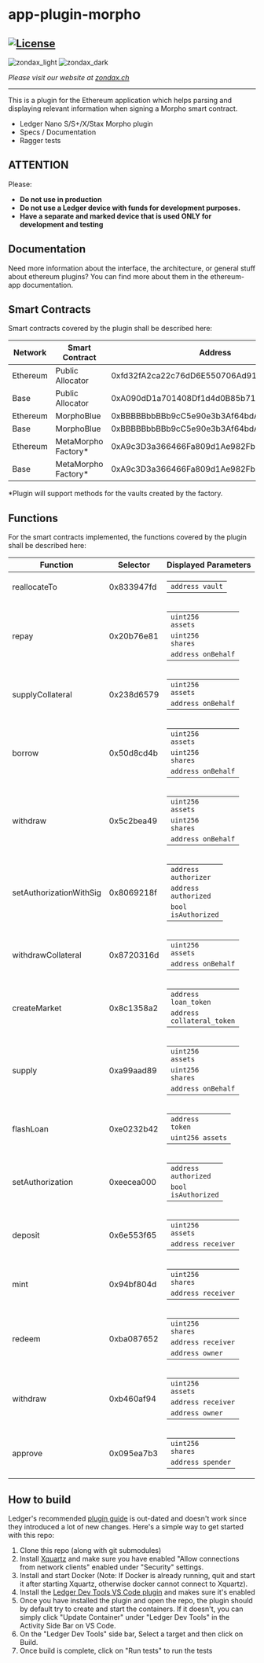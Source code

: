 # app-plugin-morpho

[![License](https://img.shields.io/badge/License-Apache%202.0-blue.svg)](https://opensource.org/licenses/Apache-2.0)
---

![zondax_light](docs/zondax_light.png#gh-light-mode-only)
![zondax_dark](docs/zondax_dark.png#gh-dark-mode-only)

_Please visit our website at [zondax.ch](https://www.zondax.ch)_

---

This is a plugin for the Ethereum application which helps parsing and displaying relevant information when signing a Morpho smart contract.

- Ledger Nano S/S+/X/Stax Morpho plugin
- Specs / Documentation
- Ragger tests

## ATTENTION

Please:

- **Do not use in production**
- **Do not use a Ledger device with funds for development purposes.**
- **Have a separate and marked device that is used ONLY for development and testing**

## Documentation

Need more information about the interface, the architecture, or general stuff about ethereum plugins? You can find more about them in the ethereum-app documentation.

## Smart Contracts

Smart contracts covered by the plugin shall be described here:

|  Network | Smart Contract                  | Address                                    |
|   ----   |      ----                       |   ---                                      |
| Ethereum | Public Allocator                | 0xfd32fA2ca22c76dD6E550706Ad913FC6CE91c75D |
| Base     | Public Allocator                | 0xA090dD1a701408Df1d4d0B85b716c87565f90467 |
| Ethereum | MorphoBlue                      | 0xBBBBBbbBBb9cC5e90e3b3Af64bdAF62C37EEFFCb |
| Base     | MorphoBlue                      | 0xBBBBBbbBBb9cC5e90e3b3Af64bdAF62C37EEFFCb |
| Ethereum | MetaMorpho Factory*             | 0xA9c3D3a366466Fa809d1Ae982Fb2c46E5fC41101 |
| Base     | MetaMorpho Factory*             | 0xA9c3D3a366466Fa809d1Ae982Fb2c46E5fC41101 |

*Plugin will support methods for the vaults created by the factory.

## Functions

For the smart contracts implemented, the functions covered by the plugin shall be described here:

|    Function               | Selector      | Displayed Parameters |
|    ---                    | ---           | --- |
| reallocateTo              | 0x833947fd    |  <table><tbody> <tr><td><code>address vault</code></td></tr> </tbody></table> |
| repay                     | 0x20b76e81    | <table><tbody> <tr><td><code>uint256 assets</code></td></tr><tr><td><code>uint256 shares</code></td></tr><tr><td><code>address onBehalf</code></td></tr> </tbody></table> |
| supplyCollateral          | 0x238d6579    | <table><tbody> <tr><td><code>uint256 assets</code></td></tr><tr><td><code>address onBehalf</code></td></tr> </tbody></table> |
| borrow                    | 0x50d8cd4b    | <table><tbody> <tr><td><code>uint256 assets</code></td></tr><tr><td><code>uint256 shares</code></td></tr><tr><td><code>address onBehalf</code></td></tr> </tbody></table> |
| withdraw                  | 0x5c2bea49    | <table><tbody> <tr><td><code>uint256 assets</code></td></tr><tr><td><code>uint256 shares</code></td></tr><tr><td><code>address onBehalf</code></td></tr> </tbody></table> |
| setAuthorizationWithSig   | 0x8069218f    | <table><tbody> <tr><td><code>address authorizer</code></td></tr><tr><td><code>address authorized</code></td></tr><tr><td><code>bool isAuthorized</code></td></tr> </tbody></table> |
| withdrawCollateral        | 0x8720316d    | <table><tbody> <tr><td><code>uint256 assets</code></td></tr><tr><td><code>address onBehalf</code></td></tr> </tbody></table> |
| createMarket              | 0x8c1358a2    | <table><tbody> <tr><td><code>address loan_token</code></td></tr><tr><td><code>address collateral_token</code></td></tr> </tbody></table> |
| supply                    | 0xa99aad89    | <table><tbody> <tr><td><code>uint256 assets</code></td></tr><tr><td><code>uint256 shares</code></td></tr><tr><td><code>address onBehalf</code></td></tr> </tbody></table> |
| flashLoan                 | 0xe0232b42    | <table><tbody> <tr><td><code>address token</code></td></tr><tr><td><code>uint256 assets</code></td></tr> </tbody></table> |
| setAuthorization          | 0xeecea000    | <table><tbody><tr><td><code>address authorized</code></td></tr><tr><td><code>bool isAuthorized</code></td></tr> </tbody></table> |
| deposit                   | 0x6e553f65   | <table><tbody><tr><td><code>uint256 assets</code></td></tr><tr><td><code>address receiver</code></td></tr> </tbody></table> |
| mint                      | 0x94bf804d    | <table><tbody><tr><td><code>uint256 shares</code></td></tr><tr><td><code>address receiver</code></td></tr> </tbody></table> |
| redeem                    | 0xba087652    | <table><tbody><tr><td><code>uint256 shares</code></td></tr><tr><td><code>address receiver</code></td></tr> <tr><td><code>address owner</code></td></tr></tbody></table> |
| withdraw                  | 0xb460af94    | <table><tbody><tr><td><code>uint256 assets</code></td></tr><tr><td><code>address receiver</code></td></tr> <tr><td><code>address owner</code></td></tr></tbody></table> |
| approve                   | 0x095ea7b3     | <table><tbody><tr><td><code>uint256 shares</code></td></tr><tr><td><code>address spender</code></td></tr> </tbody></table> |


## How to build

Ledger's recommended [plugin guide](https://developers.ledger.com/docs/dapp/embedded-plugin/code-overview/) is out-dated and doesn't work since they introduced a lot of new changes. Here's a simple way to get started with this repo:
1. Clone this repo (along with git submodules)
2. Install [Xquartz](https://www.xquartz.org/) and make sure you have enabled "Allow connections from network clients" enabled under "Security" settings.
3. Install and start Docker (Note: If Docker is already running, quit and start it after starting Xquartz, otherwise docker cannot connect to Xquartz).
4. Install the [Ledger Dev Tools VS Code plugin](https://marketplace.visualstudio.com/items?itemName=LedgerHQ.ledger-dev-tools#:~:text=ledger%2Dvscode%2Dextension,Plus%2C%20Nano%20X%2C%20Stax) and makes sure it's enabled
5. Once you have installed the plugin and open the repo, the plugin should by default try to create and start the containers. If it doesn't, you can simply click "Update Container" under "Ledger Dev Tools" in the Activity Side Bar on VS Code.
6. On the "Ledger Dev Tools" side bar, Select a target and then click on Build. 
7. Once build is complete, click on "Run tests" to run the tests
